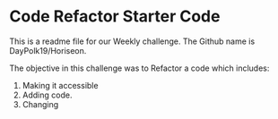 # Code Refactor Starter Code
This is a readme file for our Weekly challenge. The Github name is DayPolk19/Horiseon.

The objective in this challenge was to Refactor a code which includes:
1. Making it accessible
2. Adding code.
3. Changing 